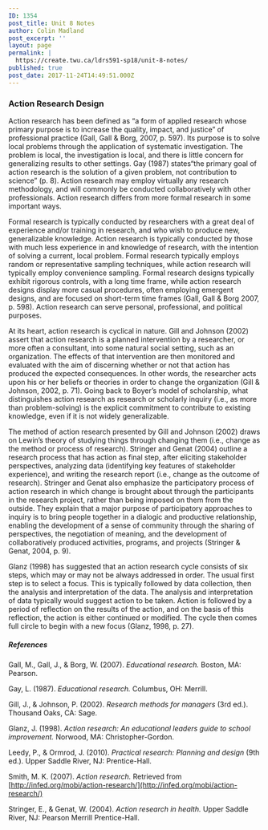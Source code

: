```yaml
---
ID: 1354
post_title: Unit 8 Notes
author: Colin Madland
post_excerpt: ''
layout: page
permalink: |
  https://create.twu.ca/ldrs591-sp18/unit-8-notes/
published: true
post_date: 2017-11-24T14:49:51.000Z
---
```


### Action Research Design

Action research has been defined as “a form of applied research whose primary purpose is to increase the quality, impact, and justice” of professional practice \(Gall, Gall & Borg, 2007, p. 597\).  Its purpose is to solve local problems through the application of systematic investigation. The problem is local, the investigation is local, and there is little concern for generalizing results to other settings.  Gay \(1987\) states“the primary goal of action research is the solution of a given problem, not contribution to science” \(p. 8\).  Action research may employ virtually any research methodology, and will commonly be conducted collaboratively with other professionals.  Action research differs from more formal research in some important ways.

Formal research is typically conducted by researchers with a great deal of experience and/or training in research, and who wish to produce new, generalizable knowledge. Action research is typically conducted by those with much less experience in and knowledge of research, with the intention of solving a current, local problem.  Formal research typically employs random or representative sampling techniques, while action research will typically employ convenience sampling.  Formal research designs typically exhibit rigorous controls, with a long time frame, while action research designs display more casual procedures, often employing emergent designs, and are focused on short-term time frames \(Gall, Gall & Borg 2007, p. 598\).  Action research can serve personal, professional, and political purposes.

At its heart, action research is cyclical in nature. Gill and Johnson \(2002\) assert that action research is a planned intervention by a researcher, or more often a consultant, into some natural social setting, such as an organization. The effects of that intervention are then monitored and evaluated with the aim of discerning whether or not that action has produced the expected consequences.  In other words, the researcher acts upon his or her beliefs or theories in order to change the organization \(Gill & Johnson, 2002, p. 71\).  Going back to Boyer’s model of scholarship, what distinguishes action research as research or scholarly inquiry  \(i.e., as more than problem-solving\) is the explicit commitment to contribute to existing knowledge, even if it is not widely generalizable.

The method of action research presented by Gill and Johnson \(2002\) draws on Lewin’s theory of studying things through changing them \(i.e., change as the method or process of research\).  Stringer and Genat \(2004\) outline a research process that has action as final step, after eliciting stakeholder perspectives, analyzing data \(identifying key features of stakeholder experience\), and writing the research report \(i.e., change as the outcome of research\).  Stringer and Genat also emphasize the participatory process of action research in which change is brought about through the participants in the research project, rather than being imposed on them from the outside. They explain that a major purpose of participatory approaches to inquiry is to bring people together in a dialogic and productive relationship, enabling the development of a sense of community through the sharing of perspectives, the negotiation of meaning, and the development of collaboratively produced activities, programs, and projects \(Stringer & Genat, 2004, p. 9\).

Glanz \(1998\) has suggested that an action research cycle consists of six steps, which may or may not be always addressed in order.  The usual first step is to select a focus.  This is typically followed by data collection, then the analysis and interpretation of the data.  The analysis and interpretation of data typically would suggest action to be taken.  Action is followed by a period of reflection on the results of the action, and on the basis of this reflection, the action is either continued or modified. The cycle then comes full circle to begin with a new focus \(Glanz, 1998, p. 27\).

##### References

Gall, M., Gall, J., & Borg, W. \(2007\). _Educational research._ Boston, MA: Pearson.

Gay, L. \(1987\). _Educational research._ Columbus, OH: Merrill.

Gill, J., & Johnson, P. \(2002\). _Research methods for managers_ \(3rd ed.\). Thousand Oaks, CA: Sage.

Glanz, J. \(1998\). _Action research: An educational leaders guide to school improvement._ Norwood, MA: Christopher-Gordon.

Leedy, P., & Ormrod, J. \(2010\). _Practical research: Planning and design_ \(9th ed.\). Upper Saddle River, NJ: Prentice-Hall.

Smith, M. K. \(2007\). _Action research._ Retrieved from [http://infed.org/mobi/action-research/](http://infed.org/mobi/action-research/)

Stringer, E., & Genat, W. \(2004\). _Action research in health._ Upper Saddle River, NJ: Pearson Merrill Prentice-Hall.

